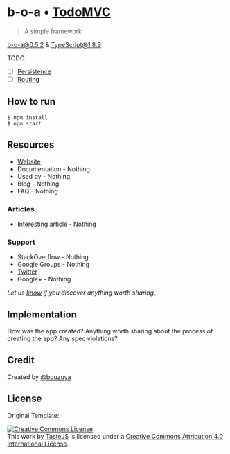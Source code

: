 # b-o-a • [TodoMVC](http://todomvc.com)

> A simple framework

b-o-a@0.5.2 & TypeScript@1.8.9

TODO

- [ ] [Persistence](https://github.com/tastejs/todomvc/blob/master/app-spec.md#persistence)
- [ ] [Routing](https://github.com/tastejs/todomvc/blob/master/app-spec.md#routing)

## How to run

```
$ npm install
$ npm start
```

## Resources

- [Website](https://github.com/bouzuya/b-o-a)
- Documentation - Nothing
- Used by - Nothing
- Blog - Nothing
- FAQ - Nothing

### Articles

- Interesting article - Nothing

### Support

- StackOverflow - Nothing
- Google Groups  - Nothing
- [Twitter](http://twitter.com/bouzuya)
- Google+ - Nothing

*Let us [know](https://github.com/bouzuya/b-o-a/issues) if you discover anything worth sharing.*


## Implementation

How was the app created? Anything worth sharing about the process of creating the app? Any spec violations?


## Credit

Created by [@bouzuya](https://github.com/bouzuya)

## License

Original Template:

<a rel="license" href="http://creativecommons.org/licenses/by/4.0/deed.en_US"><img alt="Creative Commons License" style="border-width:0" src="http://i.creativecommons.org/l/by/4.0/80x15.png" /></a><br />This <span xmlns:dct="http://purl.org/dc/terms/" href="http://purl.org/dc/dcmitype/InteractiveResource" rel="dct:type">work</span> by <a xmlns:cc="http://creativecommons.org/ns#" href="http://sindresorhus.com" property="cc:attributionName" rel="cc:attributionURL">TasteJS</a> is licensed under a <a rel="license" href="http://creativecommons.org/licenses/by/4.0/deed.en_US">Creative Commons Attribution 4.0 International License</a>.
